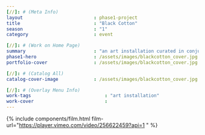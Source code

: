 ```yaml
---
[//]: # (Meta Info)
layout                          : phase1-project
title 					        : "Black Cotton"
season				            : "1"
category 						: event

[//]: # (Work on Home Page)
summary                         : "an art installation curated in conjunction with Noisy Tenants' play production, Black Cotton"
phase1-hero                     : /assets/images/blackcotton_cover.jpg
portfolio-cover 				: /assets/images/blackcotton_cover.jpg

[//]: # (Catalog All)
catalog-cover-image				: /assets/images/blackcotton_cover.jpg

[//]: # (Overlay Menu Info)
work-tags 							: "art installation"
work-cover							:
---
```

{% include components/film.html film-url="https://player.vimeo.com/video/256622459?api=1 " %}
